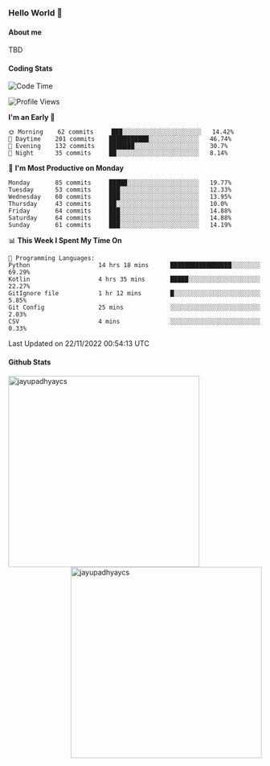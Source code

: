 ### Hello World 👋
#### About me
TBD
#### Coding Stats
<!--START_SECTION:waka-->
![Code Time](http://img.shields.io/badge/Code%20Time-281%20hrs%2015%20mins-blue)

![Profile Views](http://img.shields.io/badge/Profile%20Views-0-blue)

**I'm an Early 🐤** 

```text
🌞 Morning    62 commits     ███░░░░░░░░░░░░░░░░░░░░░░   14.42% 
🌆 Daytime    201 commits    ███████████░░░░░░░░░░░░░░   46.74% 
🌃 Evening    132 commits    ███████░░░░░░░░░░░░░░░░░░   30.7% 
🌙 Night      35 commits     ██░░░░░░░░░░░░░░░░░░░░░░░   8.14%

```
📅 **I'm Most Productive on Monday** 

```text
Monday       85 commits     █████░░░░░░░░░░░░░░░░░░░░   19.77% 
Tuesday      53 commits     ███░░░░░░░░░░░░░░░░░░░░░░   12.33% 
Wednesday    60 commits     ███░░░░░░░░░░░░░░░░░░░░░░   13.95% 
Thursday     43 commits     ██░░░░░░░░░░░░░░░░░░░░░░░   10.0% 
Friday       64 commits     ███░░░░░░░░░░░░░░░░░░░░░░   14.88% 
Saturday     64 commits     ███░░░░░░░░░░░░░░░░░░░░░░   14.88% 
Sunday       61 commits     ███░░░░░░░░░░░░░░░░░░░░░░   14.19%

```


📊 **This Week I Spent My Time On** 

```text
💬 Programming Languages: 
Python                   14 hrs 18 mins      █████████████████░░░░░░░░   69.29% 
Kotlin                   4 hrs 35 mins       █████░░░░░░░░░░░░░░░░░░░░   22.27% 
GitIgnore file           1 hr 12 mins        █░░░░░░░░░░░░░░░░░░░░░░░░   5.85% 
Git Config               25 mins             ░░░░░░░░░░░░░░░░░░░░░░░░░   2.03% 
CSV                      4 mins              ░░░░░░░░░░░░░░░░░░░░░░░░░   0.33%

```


 Last Updated on 22/11/2022 00:54:13 UTC
<!--END_SECTION:waka-->
#### Github Stats

<p  ><img align="left" src="https://github-readme-stats.vercel.app/api/top-langs?username=jayupadhyaycs&theme=tokyonight&show_icons=true&locale=en&layout=compact" alt="jayupadhyaycs" width="380px"  /> 
<img align="right" src="https://github-readme-streak-stats.herokuapp.com/?user=jayupadhyaycs&theme=tokyonight&" alt="jayupadhyaycs" width="380px"/>
</p>




<!--
**JayUpadhyayCS/JayUpadhyayCS** is a ✨ _special_ ✨ repository because its `README.md` (this file) appears on your GitHub profile.

Here are some ideas to get you started:

- 🔭 I’m currently working on ...
- 🌱 I’m currently learning ...
- 👯 I’m looking to collaborate on ...
- 🤔 I’m looking for help with ...
- 💬 Ask me about ...
- 📫 How to reach me: ...
- 😄 Pronouns: ...
- ⚡ Fun fact: ...
-->

